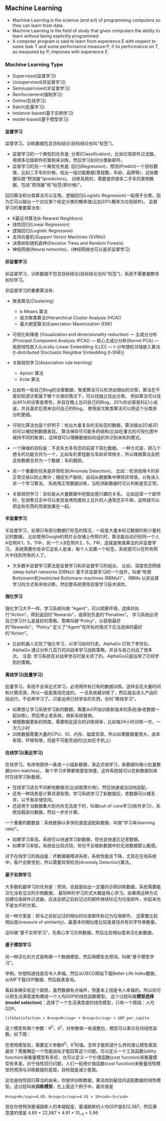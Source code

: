 ## Machine Learning

- Machine Learning is the science (and art) of programming computers so they can learn from data.
- Machine Learning is the field of study that gives computers the ability to learn without being explicitly programmed.
- A computer program is said to learn from experience E with respect to some task T and some performance measure P, 
if its performance on T, as measured by P, improves with experience E.

### Machine Learning Type
  - Supervised(监督学习)
  - Unsupervised(非监督学习)
  - Semisupervised(半监督学习)
  - Reinforcement(强制学习)
  - Online(在线学习)
  - Batch(批量学习)
  - instance-based(基于实例学习)
  - model-based(基于模型学习)
  
#### 监督学习
监督学习，训练数据包含目标结论(目标结论也叫“标签”)。
  - 监督学习的一个典型的任务是: 分类(Classification)，比如垃圾邮件过滤器，用很多垃圾邮件的案例来训练，然后学习如何分类新邮件。
  - 监督学习的另一个典型任务是: 回归(Regression)，预测(Predict)一个目标数值，比如二手车的价格，给出一组功能数据(里程数，车龄，品牌等)，这些数据叫做“预测器”(predictors)。
  训练系统时，需要提供很多二手车的案例数据，包括"预测器"和"标签(即价格)"。

回归算法和分类算法可以互用，逻辑回归(Logistic Regression)一般用于分类，因为它可以输出一个对应某个给定分类的概率值(比如20%概率为垃圾邮件)。
监督学习的重要算法有:
  - K最近邻算法(k-Nearest Neighbors)
  - 线性回归(Linear Regression)
  - 逻辑回归(Logistic Regression)
  - 支持向量机(Support Vector Machines (SVMs))
  - 决策树和随机森林(Decision Trees and Random Forests)
  - 神经网络(Neural networks)，(神经网络也可以是非监督学习)
  
#### 非监督学习
非监督学习，训练数据不包含目标结论(目标结论也叫“标签”)，系统不需要被教导如何学习。

非监督学习的重要算法有:
  - 聚类算法(Clustering)
    - k-Means 算法
    - 层次聚类算法(Hierarchical Cluster Analysis (HCA))
    - 最大期望算法(Expectation Maximization (EM))
  - 可视化和降维 (Visualization and dimensionality reduction)
    — 主成分分析(Principal Component Analysis (PCA))
    — 核心主成分分析(Kernel PCA)
    — 局部线性嵌入(Locally-Linear Embedding (LLE))
    — t-分布随机邻域嵌入算法(t-distributed Stochastic Neighbor Embedding (t-SNE))
  - 关联规则学习(Association rule learning)
    - Apriori 算法
    - Eclat 算法

- 比如有一些自己Blog的访客数据，聚类算法可以检测出相似的访客，算法在不提前知道访客属于哪个分类的情况下，可以找独立找出分类，
例如算法可以找出40%的访客是男性，并且在晚上访问自己的Blog，20%的访客是科幻小说迷，并且喜欢在周末访问自己的Blog。
使用层次聚类算法可以把这个分类拆分的更细。

- 可视化算法也是个好例子：给出大量复杂的无标签的数据，算法输出2D或3D的可以被绘制数据表现。
算法保存尽可能多的结构(比如在重合的可视化图中保持不同的聚类)，这样就可以理解数据如何组织并识别未知的模式。

- 一个降维的目标是：不丢失太多信息的前提下简化数据。
一种方式是，把几个想关的功能合并为一个，比如车的里程数与车龄非常相关，所以降维算法会把这些数据合并为一个数据：车的磨损。

- 另一个重要的任务是异常检测(Anomaly Detection)，
比如：检测信用卡的非正常交易以防止欺诈；捕捉生产缺陷，自动从数据集中移除异常值，以免进入另一个学习算法。
系统用正常数据训练，当检测新数据时可以判断是否正常。 

- 关联规则学习：目标是从大量数据中挖掘出感兴趣的关系。
比如运营一个超市时，在销售日志中可以发现发烤肉酱和土豆片的人通常还买牛排，这样就可以把这些东西的货架放置在一起。

#### 半监督学习
半监督学习，处理只有部分数据打标签的情况，一般是大量未标记数据的和少量标记的数据。
比如使用Google的照片云存储上传照片时，算法能自动识别同一个人A在照片1，5，11中，另一个人B在照片2，5，7中，这就是聚类算法的非监督学习。
系统需要你告诉它这些人是谁，每个人设置一个标签，系统就可以在所有照片中找到所有的人了。

- 大多数半监督学习算法是监督学习和非监督学习的组合。
比如，深度信念网络(deep belief networks (DBNs)) 基于非监督学习的一个组件，叫做“有限Boltzmann机(restricted Boltzmann machines (RBMs))”，
RBMs 以非监督学习的方式有序地训练，然后整系统使用监督学习技术调优。

#### 强化学习
强化学习大不一样。学习系统叫做 “Agent”，可以观察环境，选择并执行“Action”，得到返回的"Rewards"，或得到负面的“Penalties”。
学习系统必须自己学习什么是最好的策略，策略叫做“Policy”，以获取最好的"Rewards"，“Policy” 定义了"Agent"在所处的情况下应当选择的最好的“Action”。

- 比如机器人实现了强化学习，以学习如何行走。AlphaGo 打败了李世石，AlphaGo 通过分析几百万的对战来学习战胜策略，并且与自己对战了很多次。
注意: 学习系统在对战李世石时是关闭了的。AlphaGo只是运用了已经学到的策略。

#### 离线学习(批量学习)
批量学习，系统不会渐近式学习，必须用所有已有的数据训练。这样会花大量时间和计算资源，所以一般是离线完成的。
一旦系统被训练了，然后就会进入产品阶段运行，不会再学习了。只是运用已经学会的东西，也叫“离线学习”。

- 如果想让学习系统学习新的数据，需要从0开始训练新版本的系统(新老数据一起训练)，然后停止老系统，用新系统替换。
- 根据数据更新的频度，需要制定适合的训练频率，比如每24小时训练一次，一次几小时
- 训练数据需要大量的CPU、IO、内存、磁盘资源，所以如果数据量很大，成本有限，环境有限，则是不可能完成的(比如在手机上)

#### 在线学习(渐近学习)
在线学习，有序地提供一条或一小组新数据，渐近式地学习，新数据叫做小批量数据(mini-batches)。
每个学习步骤都很便宜快捷，这样系统就可以在新数据到来时在线学习新数据。

- 在线学习适合不间断地数据流(比如股票价格)，然后快速或自动地适配。
- 还有一种场景是计算资源有限，学习系统学习了新数据后，老数据可以被丢弃，以节省存储空间。
- 还适用于当数据集大到内存无法放下时，叫做out-of-core学习(核外学习)，系统加载部分数据，然后一步步计算。

一个重要的数数是：系统能够以多快的速度适配新数据，叫做“学习率(learning rate)”。
- 如果学习率高，系统可以快速学习新数据，但也会快速忘记老数据。
- 如果学习率低，系统会比较迟钝，但也不会被新数据中的无效数据那么敏感。

对于在线学习的挑战是：坏数据被喂进系统，系统性能会下降，尤其在在线系统中，客户会察觉到，所以需要异常检测(Anomaly Detection)算法。

#### 基于实例学习
大多数机器学习的任务是：预测。也就是给出一定量的示例训练数据，系统需要能泛化没有见过的示例数据。
最琐碎的学习形式大概是用心学习。如果用这种方式创建垃圾邮件过滤器，应该会把之前标记过的邮件继续标记为垃圾邮件，听起来也不是太坏的方案。

另一种方案是：把与之前标记过的相似的垃圾邮件标记为垃圾邮件。
这需要比较相似度(measure of similarity)，最基本的相似度比较是查找共有的字符串数量。

这叫做“基于实例学习”，先用心学习示例数据，然后比较相似度来泛化新数据。

#### 基于模型学习
另一种泛化的方式是构建一个数据模型，然后用模型去预测。叫做“基于模型学习”。

举例，你想知道钱是否令人幸福，然后从OECD网站下载Better Life Index数据，从IMF下载GDP数据，然后联表查询。

看起来确实有这个趋势，虽然数据有点噪声，但基本上钱是令人幸福的。所以你可以把生活满意度构建成一个人均GDP的线性函数模型。
这个过程叫做**模型选择(model selection)**：选择了一个生活满意度的线性模型，只有一个原因：人均GDP。

```
lifeSatisfaction = θ<sup>0</sup> + θ<sup>1</sup> × GDP_per_capita
```
这个模型有两个参数：θ<sup>0</sup>，θ<sup>1</sup>，对参数做一些调整后，模型可以表示任何线性函数。如下图：

在使用模型前，需要定义参数θ<sup>0</sup>，θ<sup>1</sup>的值。怎样才能知道什么样的值让模型表现最优？需要确定一个性能指标才能回答这个问题。可以定义一个工具函数(utility function)来衡量模型有多好，也可以定义一个价值函数(cost function)来衡量模型有多差。对于线性回归问题，人们一般用价值函数(cost function)来衡量线性模型的预测与训练数据的差距，目标就是减少差距。

这也是线性回归算法的由来，你提供训练数据，算法找到最佳的适配数据的线性模型。这过程叫做**训练模型**，在上面这个例子中，最优值是
```
θ<sup>0</sup>=4.85，θ<sup>1</sup>=4.91 × 10<sub>–5</sub>
```
现在你想预测塞浦路斯人的幸福程度，塞浦路斯的人均GDP是$22,587，然后满意度的值是 4.85 + 22,587 × 4.91 × 10<sub>–5</sub> = 5.96
